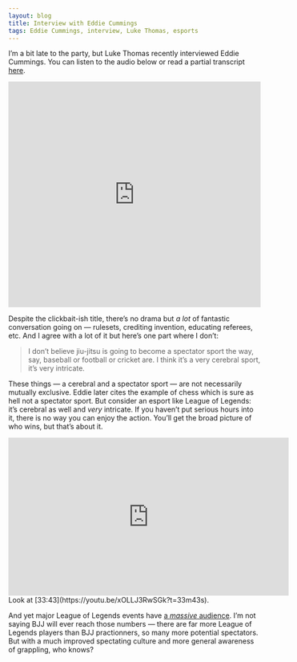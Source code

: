 ```yaml
---
layout: blog
title: Interview with Eddie Cummings
tags: Eddie Cummings, interview, Luke Thomas, esports
---
```

I’m a bit late to the party, but Luke Thomas recently interviewed Eddie Cummings. You can listen to the audio below or read a partial transcript [here](http://www.mmafighting.com/2015/8/28/9221527/eddie-cummings-on-why-hes-a-scathing-indictment-of-how-jiu-jitsu).

<iframe width="100%" height="450" scrolling="no" frameborder="no" src="https://w.soundcloud.com/player/?url=https%3A//api.soundcloud.com/tracks/221318135&amp;auto_play=false&amp;hide_related=false&amp;show_comments=true&amp;show_user=true&amp;show_reposts=false&amp;visual=true"></iframe>

Despite the clickbait-ish title, there’s no drama but *a lot* of fantastic conversation going on — rulesets, crediting invention, educating referees, etc. And I agree with a lot of it but here’s one part where I don’t:

> I don’t believe jiu-jitsu is going to become a spectator sport the way, say, baseball or football or cricket are. I think it’s a very cerebral sport, it’s very intricate.

These things — a cerebral and a spectator sport — are not necessarily mutually exclusive. Eddie later cites the example of chess which is sure as hell not a spectator sport. But consider an esport like League of Legends: it’s cerebral as well and *very* intricate. If you haven’t put serious hours into it, there is no way you can enjoy the action. You’ll get the broad picture of who wins, but that’s about it.

<iframe width="560" height="315" src="https://www.youtube.com/embed/xOLLJ3RwSGk" frameborder="0" allowfullscreen></iframe>
Look at [33:43](https://youtu.be/xOLLJ3RwSGk?t=33m43s).

And yet major League of Legends events have [a *massive* audience](http://www.theverge.com/2013/11/19/5123724/league-of-legends-world-championship-32-million-viewers). I’m not saying BJJ will ever reach those numbers — there are far more League of Legends players than BJJ practionners, so many more potential spectators. But with a much improved spectating culture and more general awareness of grappling, who knows?